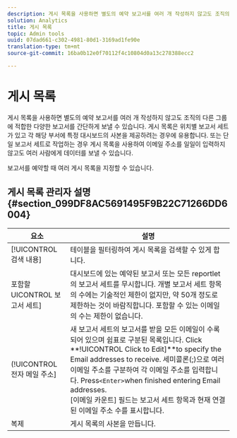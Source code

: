 ```yaml
---
description: 게시 목록을 사용하면 별도의 예약 보고서를 여러 개 작성하지 않고도 조직의 다른 그룹에 적합한 다양한 보고서를 간단하게 보낼 수 있습니다. 게시 목록은 위치별 보고서 세트가 있고 각 해당 부서에 특정 대시보드의 사본을 제공하려는 경우에 유용합니다. 또는 단일 보고서 세트로 작업하는 경우 게시 목록을 사용하여 이메일 주소를 일일이 입력하지 않고도 여러 사람에게 데이터를 보낼 수 있습니다.
solution: Analytics
title: 게시 목록
topic: Admin tools
uuid: 07dad661-c302-4981-80d1-3169ad1fe90e
translation-type: tm+mt
source-git-commit: 16ba0b12e0f70112f4c10804d0a13c278388ecc2

---
```



# 게시 목록

게시 목록을 사용하면 별도의 예약 보고서를 여러 개 작성하지 않고도 조직의 다른 그룹에 적합한 다양한 보고서를 간단하게 보낼 수 있습니다. 게시 목록은 위치별 보고서 세트가 있고 각 해당 부서에 특정 대시보드의 사본을 제공하려는 경우에 유용합니다. 또는 단일 보고서 세트로 작업하는 경우 게시 목록을 사용하여 이메일 주소를 일일이 입력하지 않고도 여러 사람에게 데이터를 보낼 수 있습니다.

보고서를 예약할 때 여러 게시 목록을 지정할 수 있습니다.

## 게시 목록 관리자 설명 {#section_099DF8AC5691495F9B22C71266DD6004}

| 요소 | 설명 |
|--- |--- |
| [!UICONTROL 검색 내용] | 테이블을 필터링하여 게시 목록을 검색할 수 있게 합니다. |
| 포함할 UICONTROL 보고서 세트] | 대시보드에 있는 예약된 보고서 또는 모든 reportlet의 보고서 세트를 무시합니다. 개별 보고서 세트 항목의 수에는 기술적인 제한이 없지만, 약 50개 정도로 제한하는 것이 바람직합니다. 포함할 수 있는 이메일의 수는 제한이 없습니다. |
| (!UICONTROL 전자 메일 주소] | 새 보고서 세트의 보고서를 받을 모든 이메일이 수록되어 있으며 쉼표로 구분된 목록입니다.  Click **!UICONTROL Click to Edit]**to specify the Email addresses to receive. 세미콜론(;)으로 여러 이메일 주소를 구분하여 각 이메일 주소를 입력합니다. Press`<Enter>`when finished entering Email addresses.<br>[이메일 카운트] 필드는 보고서 세트 항목과 현재 연결된 이메일 주소 수를 표시합니다. |
| 복제 | 게시 목록의 사본을 만듭니다. |

